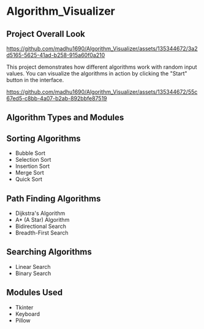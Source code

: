 # Algorithm_Visualizer
## Project Overall Look

https://github.com/madhu1690/Algorithm_Visualizer/assets/135344672/3a2d5165-5625-41ad-b258-915a60f0a210

This project demonstrates how different algorithms work with random input values. You can visualize the algorithms in action by clicking the "Start" button in the interface.



https://github.com/madhu1690/Algorithm_Visualizer/assets/135344672/55c67ed5-c8bb-4a07-b2ab-892bbfe87519




## Algorithm Types and Modules

## Sorting Algorithms
- Bubble Sort
- Selection Sort
- Insertion Sort
- Merge Sort
- Quick Sort

## Path Finding Algorithms
- Dijkstra's Algorithm
- A* (A Star) Algorithm
- Bidirectional Search
- Breadth-First Search

## Searching Algorithms
- Linear Search
- Binary Search

## Modules Used
- Tkinter
- Keyboard
- Pillow


